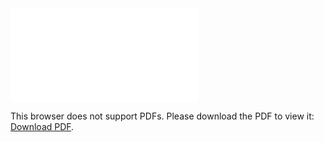 <object data="christ-in-song/CIS1908pdfs/764.pdf" type="application/pdf" width="100%" height="1024px">
    <embed src="christ-in-song/CIS1908pdfs/764.pdf">
        <p>This browser does not support PDFs. Please download the PDF to view it: <a href="christ-in-song/CIS1908pdfs/764.pdf">Download PDF</a>.</p>
    </embed>
</object>
